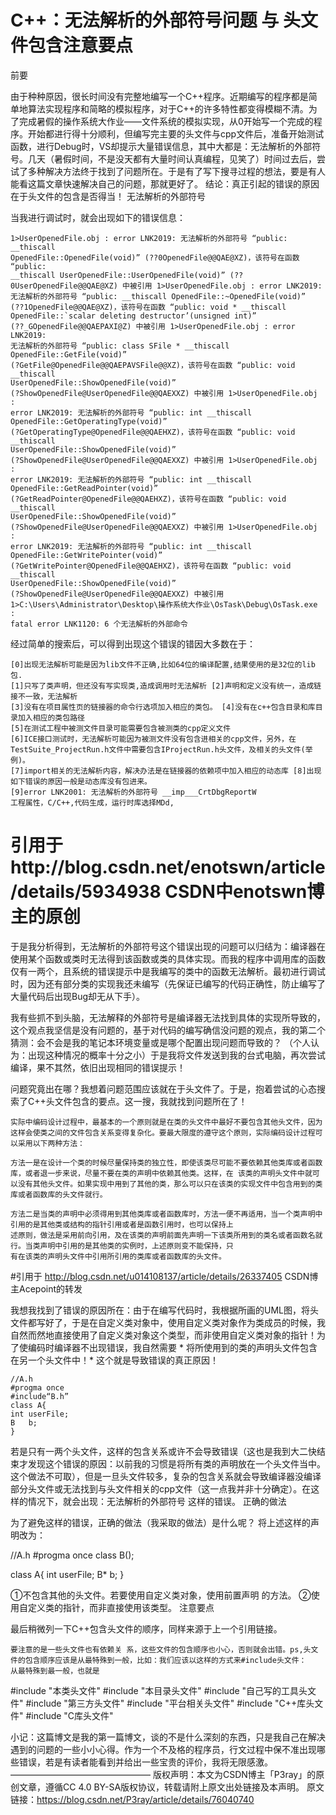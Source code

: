 # C++：无法解析的外部符号问题 与 头文件包含注意要点

前要

由于种种原因，很长时间没有完整地编写一个C++程序。近期编写的程序都是简单地算法实现程序和简略的模拟程序，对于C++的许多特性都变得模糊不清。为了完成暑假的操作系统大作业——文件系统的模拟实现，从0开始写一个完成的程序。开始都进行得十分顺利，但编写完主要的头文件与cpp文件后，准备开始测试函数，进行Debug时，VS却提示大量错误信息，其中大都是：无法解析的外部符号。几天（暑假时间，不是没天都有大量时间认真编程，见笑了）时间过去后，尝试了多种解决方法终于找到了问题所在。于是有了写下搜寻过程的想法，要是有人能看这篇文章快速解决自己的问题，那就更好了。
结论：真正引起的错误的原因在于头文件的包含是否得当！
无法解析的外部符号

当我进行调试时，就会出现如下的错误信息：

    1>UserOpenedFile.obj : error LNK2019: 无法解析的外部符号 “public: __thiscall
    OpenedFile::OpenedFile(void)” (??0OpenedFile@@QAE@XZ)，该符号在函数 “public:
    __thiscall UserOpenedFile::UserOpenedFile(void)” (??0UserOpenedFile@@QAE@XZ) 中被引用 1>UserOpenedFile.obj : error LNK2019:
    无法解析的外部符号 “public: __thiscall OpenedFile::~OpenedFile(void)”
    (??1OpenedFile@@QAE@XZ)，该符号在函数 “public: void * __thiscall
    OpenedFile::`scalar deleting destructor’(unsigned int)”
    (??_GOpenedFile@@QAEPAXI@Z) 中被引用 1>UserOpenedFile.obj : error LNK2019:
    无法解析的外部符号 “public: class SFile * __thiscall OpenedFile::GetFile(void)”
    (?GetFile@OpenedFile@@QAEPAVSFile@@XZ)，该符号在函数 “public: void __thiscall
    UserOpenedFile::ShowOpenedFile(void)”
    (?ShowOpenedFile@UserOpenedFile@@QAEXXZ) 中被引用 1>UserOpenedFile.obj :
    error LNK2019: 无法解析的外部符号 “public: int __thiscall
    OpenedFile::GetOperatingType(void)”
    (?GetOperatingType@OpenedFile@@QAEHXZ)，该符号在函数 “public: void __thiscall
    UserOpenedFile::ShowOpenedFile(void)”
    (?ShowOpenedFile@UserOpenedFile@@QAEXXZ) 中被引用 1>UserOpenedFile.obj :
    error LNK2019: 无法解析的外部符号 “public: int __thiscall
    OpenedFile::GetReadPointer(void)”
    (?GetReadPointer@OpenedFile@@QAEHXZ)，该符号在函数 “public: void __thiscall
    UserOpenedFile::ShowOpenedFile(void)”
    (?ShowOpenedFile@UserOpenedFile@@QAEXXZ) 中被引用 1>UserOpenedFile.obj :
    error LNK2019: 无法解析的外部符号 “public: int __thiscall
    OpenedFile::GetWritePointer(void)”
    (?GetWritePointer@OpenedFile@@QAEHXZ)，该符号在函数 “public: void __thiscall
    UserOpenedFile::ShowOpenedFile(void)”
    (?ShowOpenedFile@UserOpenedFile@@QAEXXZ) 中被引用
    1>C:\Users\Administrator\Desktop\操作系统大作业\OsTask\Debug\OsTask.exe :
    fatal error LNK1120: 6 个无法解析的外部命令

经过简单的搜索后，可以得到出现这个错误的错因大多数在于：

    [0]出现无法解析可能是因为lib文件不正确,比如64位的编译配置,结果使用的是32位的lib包.
    [1]只写了类声明，但还没有写实现类,造成调用时无法解析 [2]声明和定义没有统一，造成链接不一致，无法解析
    [3]没有在项目属性页的链接器的命令行选项加入相应的类包。 [4]没有在c++包含目录和库目录加入相应的类包路径
    [5]在测试工程中被测文件目录可能需要包含被测类的cpp定义文件
    [6]ICE接口测试时，无法解析可能因为被测文件没有包含进相关的cpp文件，另外，在TestSuite_ProjectRun.h文件中需要包含IProjectRun.h头文件，及相关的头文件(举例)。
    [7]import相关的无法解析内容，解决办法是在链接器的依赖项中加入相应的动态库 [8]出现如下错误的原因一般是动态库没有包进来。
    [9]error LNK2001: 无法解析的外部符号 __imp___CrtDbgReportW
    工程属性，C/C++,代码生成，运行时库选择MDd,


# 引用于http://blog.csdn.net/enotswn/article/details/5934938 CSDN中enotswn博主的原创


于是我分析得到，无法解析的外部符号这个错误出现的问题可以归结为：编译器在使用某个函数或类时无法得到该函数或类的具体实现。而我的程序中调用库的函数仅有一两个，且系统的错误提示中是我编写的类中的函数无法解析。最初进行调试时，因为还有部分类的实现我还未编写（先保证已编写的代码正确性，防止编写了大量代码后出现Bug却无从下手）。

我有些抓不到头脑，无法解释的外部符号是编译器无法找到具体的实现所导致的，这个观点我坚信是没有问题的，基于对代码的编写确信没问题的观点，我的第二个猜测：会不会是我的笔记本环境变量或是哪个配置出现问题而导致的？ （个人认为：出现这种情况的概率十分之小）于是我将文件发送到我的台式电脑，再次尝试编译，果不其然，依旧出现相同的错误提示！

问题究竟出在哪？我想着问题范围应该就在于头文件了。于是，抱着尝试的心态搜索了C++头文件包含的要点。这一搜，我就找到问题所在了！


    实际中编码设计过程中，最基本的一个原则就是在类的头文件中最好不要包含其他头文件，因为这样会使类之间的文件包含关系变得复杂化。要最大限度的遵守这个原则，实际编码设计过程可以采用以下两种方法：
    
    方法一是在设计一个类的时候尽量保持类的独立性，即使该类尽可能不要依赖其他类库或者函数库，或者退一步来说，尽量不要在类的声明中依赖其他类。这样，在 该类的声明头文件中就可以没有其他头文件。如果实现中用到了其他的类，那么可以只在该类的实现文件中包含用到的类库或者函数库的头文件就行。
    
    方法二是当类的声明中必须得用到其他类库或者函数库时，方法一便不再适用，当一个类声明中引用的是其他类或结构的指针引用或者是函数引用时，也可以保持上
    述原则，做法是采用前向引用，及在该类的声明前面先声明一下该类所用到的类名或者函数名就行。当类声明中引用的是其他类的实例时，上述原则变不能保持，只
    有在该类的声明头文件中引用所引用的类库或者函数库的头文件。


#引用于 http://blog.csdn.net/u014108137/article/details/26337405 CSDN博主Acepoint的转发


我想我找到了错误的原因所在：由于在编写代码时，我根据所画的UML图，将头文件都写好了，于是在自定义类对象中，使用自定义类对象作为类成员的时候，我自然而然地直接使用了自定义类对象这个类型，而非使用自定义类对象的指针！为了使编码时编译器不出现错误，我自然需要 * 将所使用到的类的声明头文件包含在另一个头文件中！* 这个就是导致错误的真正原因！


    //A.h
    #progma once
    #include“B.h”
    class A{
    int userFile;
    B   b;
    }


若是只有一两个头文件，这样的包含关系或许不会导致错误（这也是我到大二快结束才发现这个错误的原因：以前我的习惯是将所有类的声明放在一个头文件当中。这个做法不可取），但是一旦头文件较多，复杂的包含关系就会导致编译器没编译部分头文件或无法找到与头文件相关的cpp文件（这一点我并非十分确定）。在这样的情况下，就会出现：无法解析的外部符号 这样的错误。
正确的做法

为了避免这样的错误，正确的做法（我采取的做法）是什么呢？
将上述这样的声明改为：

//A.h
#progma once
class B();

class A{
int userFile;
B*   b;
}

①不包含其他的头文件。若要使用自定义类对象，使用前置声明 的方法。
②使用自定义类的指针，而非直接使用该类型。
注意要点

最后稍微列一下C++包含头文件的顺序，同样来源于上一个引用链接。

    要注意的是一些头文件也有依赖关 系，这些文件的包含顺序也小心，否则就会出错。ps,头文件的包含顺序应该是从最特殊到一般，比如：我们应该以这样的方式来#include头文件：
    从最特殊到最一般，也就是

#include "本类头文件"
#include "本目录头文件"
#include "自己写的工具头文件"
#include "第三方头文件"
#include "平台相关头文件"
#include "C++库头文件"
#include "C库头文件"


小记：这篇博文是我的第一篇博文，谈的不是什么深刻的东西，只是我自己在解决遇到的问题的一些小小心得。作为一个不及格的程序员，行文过程中保不准出现哪些错误，若是有读者能看到并给出一些宝贵的评价，我将无限感激。
————————————————
版权声明：本文为CSDN博主「P3ray」的原创文章，遵循CC 4.0 BY-SA版权协议，转载请附上原文出处链接及本声明。
原文链接：https://blog.csdn.net/P3ray/article/details/76040740